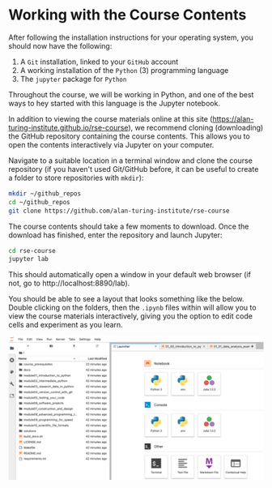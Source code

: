 # Working with the Course Contents

After following the installation instructions for your operating system, you should now have the following:

1. A `Git` installation, linked to your `GitHub` account
2. A working installation of the `Python` (3) programming language
3. The `jupyter` package for `Python`

Throughout the course, we will be working in Python, and one of the best ways to hey started with this language is the Jupyter notebook.

In addition to viewing the course materials online at this site (https://alan-turing-institute.github.io/rse-course), we recommend cloning (downloading) the GitHub repository containing the course contents. This allows you to open the contents interactively via Jupyter on your computer.

Navigate to a suitable location in a terminal window and clone the course repository (if you haven't used Git/GitHub before, it can be useful to create a folder to store repositories with `mkdir`):

```bash
mkdir ~/github_repos
cd ~/github_repos
git clone https://github.com/alan-turing-institute/rse-course
```

The course contents should take a few moments to download. Once the download has finished, enter the repository and launch Jupyter:

```bash
cd rse-course
jupyter lab
```

This should automatically open a window in your default web browser (if not, go to http://localhost:8890/lab).

You should be able to see a layout that looks something like the below. Double clicking on the folders, then the `.ipynb` files within will allow you to view the course materials interactively, giving you the option to edit code cells and experiment as you learn.

![](img/JupyterLab-RSE-Course.png)
 